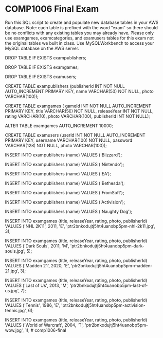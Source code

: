 <h1>COMP1006 Final Exam</h1>
<p></p>Run this SQL script to create and populate new database tables in your AWS database.  Note: each table is prefixed with the word “exam” so there should be no conflicts with any existing tables you may already have. Please only use examgames, examcategories, and examusers tables for this exam not the original tables we built in class. Use MySQLWorkbench to access your MySQL database on the AWS server.</p>

DROP TABLE IF EXISTS exampublishers;

DROP TABLE IF EXISTS examgames;

DROP TABLE IF EXISTS examusers;

CREATE TABLE exampublishers
(publisherId INT NOT NULL AUTO_INCREMENT PRIMARY KEY,
name VARCHAR(50) NOT NULL,
photo VARCHAR(100));

CREATE TABLE examgames (
gameId INT NOT NULL AUTO_INCREMENT PRIMARY KEY,
title VARCHAR(50) NOT NULL,
releaseYear INT NOT NULL,
rating VARCHAR(10),
photo VARCHAR(100),
publisherId INT NOT NULL);

ALTER TABLE examgames AUTO_INCREMENT 10000; 

CREATE TABLE examusers
(userId INT NOT NULL AUTO_INCREMENT PRIMARY KEY,
username VARCHAR(100) NOT NULL,
password VARCHAR(128) NOT NULL,
photo VARCHAR(100));

INSERT INTO exampublishers (name) VALUES ('Blizzard');

INSERT INTO exampublishers (name) VALUES ('Nintendo');

INSERT INTO exampublishers (name) VALUES ('EA');

INSERT INTO exampublishers (name) VALUES ('Bethesda');

INSERT INTO exampublishers (name) VALUES ('FromSoft');

INSERT INTO exampublishers (name) VALUES ('Activision');

INSERT INTO exampublishers (name) VALUES ('Naughty Dog');

INSERT INTO examgames (title, releaseYear, rating, photo, publisherId) 
VALUES ('NHL 2K11', 2011, 'E', 'ptr2bnkodujtj5ht4uanobp5pm-nhl-2k11.jpg', 3);

INSERT INTO examgames (title, releaseYear, rating, photo, publisherId) 
VALUES ('Dark Souls', 2011, 'M', 'ptr2bnkodujtj5ht4uanobp5pm-dark-souls.jpg', 5);

INSERT INTO examgames (title, releaseYear, rating, photo, publisherId) 
VALUES ('Madden 21', 2020, 'E', 'ptr2bnkodujtj5ht4uanobp5pm-madden-21.jpg', 3);

INSERT INTO examgames (title, releaseYear, rating, photo, publisherId) 
VALUES ('Last of Us', 2013, 'M', 'ptr2bnkodujtj5ht4uanobp5pm-last-of-us.jpg', 7);

INSERT INTO examgames (title, releaseYear, rating, photo, publisherId) 
VALUES ('Tennis', 1986, 'E', 'ptr2bnkodujtj5ht4uanobp5pm-activision-tennis.jpg', 6);

INSERT INTO examgames (title, releaseYear, rating, photo, publisherId) 
VALUES ('World of Warcraft', 2004, 'T', 'ptr2bnkodujtj5ht4uanobp5pm-wow.jpg', 1);
#   c o m p 1 0 0 6 - f i n a l  
 